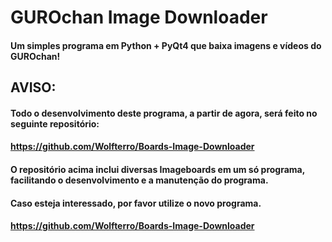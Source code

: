 # GUROchan Image Downloader
#### Um simples programa em Python + PyQt4 que baixa imagens e vídeos do GUROchan!

## AVISO:

#### Todo o desenvolvimento deste programa, a partir de agora, será feito no seguinte repositório:
#### https://github.com/Wolfterro/Boards-Image-Downloader

#### O repositório acima inclui diversas Imageboards em um só programa, facilitando o desenvolvimento e a manutenção do programa.
#### Caso esteja interessado, por favor utilize o novo programa.

#### https://github.com/Wolfterro/Boards-Image-Downloader
